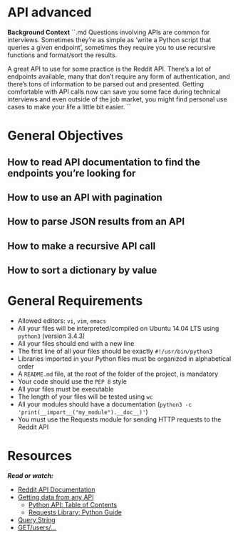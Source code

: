 API advanced
======

**Background Context**
``.md
Questions involving APIs are common for interviews. Sometimes they’re as simple as ‘write a Python script that queries a given endpoint’, sometimes they require you to use recursive functions and format/sort the results.

A great API to use for some practice is the Reddit API. There’s a lot of endpoints available, many that don’t require any form of authentication, and there’s tons of information to be parsed out and presented. Getting comfortable with API calls now can save you some face during technical interviews and even outside of the job market, you might find personal use cases to make your life a little bit easier.
``

# General Objectives

## How to read API documentation to find the endpoints you’re looking for
## How to use an API with pagination
## How to parse JSON results from an API
## How to make a recursive API call
## How to sort a dictionary by value

# General Requirements


- Allowed editors: `vi`, `vim`, `emacs`
- All your files will be interpreted/compiled on Ubuntu 14.04 LTS using `python3` (version 3.4.3)
- All your files should end with a new line
- The first line of all your files should be exactly `#!/usr/bin/python3`
- Libraries imported in your Python files must be organized in alphabetical order
- A `README.md` file, at the root of the folder of the project, is mandatory
- Your code should use the `PEP 8` style
- All your files must be executable
- The length of your files will be tested using `wc`
- All your modules should have a documentation (``python3 -c 'print(__import__("my_module").__doc__)'``)
- You must use the Requests module for sending HTTP requests to the Reddit API


Resources
=====
***Read or watch:***

- [Reddit API Documentation](https://www.reddit.com/dev/api/)
- [Getting data from any API](https://rows.com/docs/getting-data-from-any-api)
  - [Python API: Table of Contents](https://realpython.com/python-api/)
  - [Requests Library: Python Guide](https://realpython.com/python-requests/)
- [Query String](https://en.wikipedia.org/wiki/Query_string)
- [GET/users/...](https://www.reddit.com/dev/api/#GET_users_{where})
